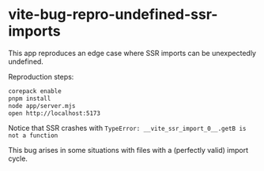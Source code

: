 # vite-bug-repro-undefined-ssr-imports

This app reproduces an edge case where SSR imports can be unexpectedly undefined.

Reproduction steps:
```bash
corepack enable
pnpm install
node app/server.mjs
open http://localhost:5173
```

Notice that SSR crashes with `TypeError: __vite_ssr_import_0__.getB is not a function`

This bug arises in some situations with files with a (perfectly valid) import cycle.
